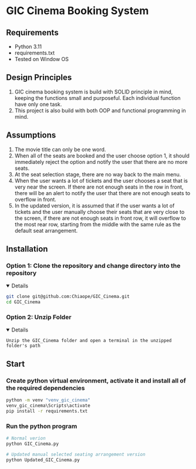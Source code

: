 # GIC Cinema Booking System

## Requirements

- Python 3.11
- requirements.txt
- Tested on Window OS

## Design Principles
1. GIC cinema booking system is build with SOLID principle in mind, keeping the functions small and purposeful.
Each individual function have only one task.
2. This project is also build with both OOP and functional programming in mind. 

## Assumptions
1. The movie title can only be one word.
2. When all of the seats are booked and the user choose option 1, it should immediately reject the option and notify the user that there are no more seats.
3. At the seat selection stage, there are no way back to the main menu.
4. When the user wants a lot of tickets and the user chooses a seat that is very near the screen. If there are not enough seats in the row in front, there will be an alert to notify the user that there are not enough seats to overflow in front.
5. In the updated version, it is assumed that if the user wants a lot of tickets and the user manually choose their seats that are very close to the screen, if there are not enough seats in front row, it will overflow to the most rear row, starting from the middle with the same rule as the default seat arrangement.

## Installation
### Option 1: Clone the repository and change directory into the repository
<details open>

```bash
git clone git@github.com:Chiaope/GIC_Cinema.git
cd GIC_Cinema
```
</details>

### Option 2: Unzip Folder
<details open>

```
Unzip the GIC_Cinema folder and open a terminal in the unzipped folder's path
```
</details>

## Start
### Create python virtual environment, activate it and install all of the required dependencies

```bash
python -m venv "venv_gic_cinema"
venv_gic_cinema\Scripts\activate
pip install -r requirements.txt
```

### Run the python program
```bash
# Normal verion
python GIC_Cinema.py

# Updated manual selected seating arrangement version
python Updated_GIC_Cinema.py
```